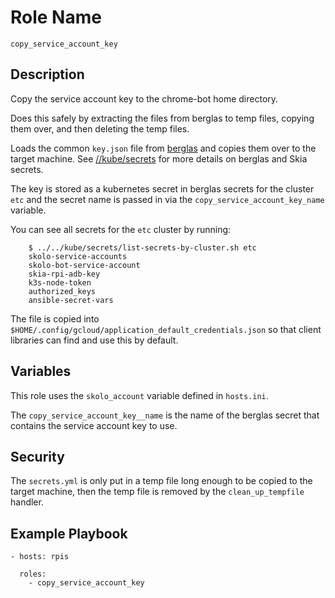 # Role Name

`copy_service_account_key`

## Description

Copy the service account key to the chrome-bot home directory.

Does this safely by extracting the files from berglas to temp files, copying
them over, and then deleting the temp files.

Loads the common `key.json` file from
[berglas](https://github.com/GoogleCloudPlatform/berglas) and copies them over
to the target machine. See
[//kube/secrets](https://skia.googlesource.com/buildbot/+/refs/heads/main/kube/secrets/)
for more details on berglas and Skia secrets.

The key is stored as a kubernetes secret in berglas secrets for the cluster
`etc` and the secret name is passed in via the `copy_service_account_key_name`
variable.

You can see all secrets for the `etc` cluster by running:

        $ ../../kube/secrets/list-secrets-by-cluster.sh etc
        skolo-service-accounts
        skolo-bot-service-account
        skia-rpi-adb-key
        k3s-node-token
        authorized_keys
        ansible-secret-vars

The file is copied into
`$HOME/.config/gcloud/application_default_credentials.json` so that client
libraries can find and use this by default.

## Variables

This role uses the `skolo_account` variable defined in `hosts.ini`.

The `copy_service_account_key__name` is the name of the berglas secret that
contains the service account key to use.

## Security

The `secrets.yml` is only put in a temp file long enough to be copied to the
target machine, then the temp file is removed by the `clean_up_tempfile`
handler.

## Example Playbook

    - hosts: rpis

      roles:
        - copy_service_account_key

